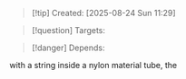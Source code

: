 
>[!tip] Created: [2025-08-24 Sun 11:29]

>[!question] Targets: 

>[!danger] Depends: 

with a string inside a nylon material tube, the  